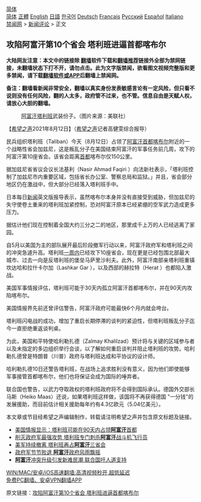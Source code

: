  <!-- 面包屑导航 --> <div class="breadcrumb"><!-- GTranslate: https://gtranslate.io/ -->  <div class="switcher notranslate">  <div class="selected">  <a href="#" onclick="return false;"> 简体</a>  </div>  <div class="option">  <a href="https://www.bannedbook.org" onclick="doGTranslate('zh-CN|zh-CN');jQuery('div.switcher div.selected a').html(jQuery(this).html());return false;" title="简体中文" class="nturl selected"> 简体</a>  <a href="https://www.bannedbook.org/zh-tw/" onclick="doGTranslate('zh-CN|zh-TW');jQuery('div.switcher div.selected a').html(jQuery(this).html());return false;" title="繁體中文" class="nturl"> 正體</a>  <a href="https://www.bannedbook.org/en/" onclick="doGTranslate('zh-CN|en');jQuery('div.switcher div.selected a').html(jQuery(this).html());return false;" title="English" class="nturl"> English</a>  <a href="https://www.bannedbook.org/ja/" onclick="doGTranslate('zh-CN|ja');jQuery('div.switcher div.selected a').html(jQuery(this).html());return false;" title="日本語" class="nturl"> 日語</a>  <a href="https://www.bannedbook.org/ko/" onclick="doGTranslate('zh-CN|ko');jQuery('div.switcher div.selected a').html(jQuery(this).html());return false;" title="한국어" class="nturl"> 한국어</a>  <a href="https://www.bannedbook.org/de/" onclick="doGTranslate('zh-CN|de');jQuery('div.switcher div.selected a').html(jQuery(this).html());return false;" title="Deutsch" class="nturl"> Deutsch</a>  <a href="https://www.bannedbook.org/fr/" onclick="doGTranslate('zh-CN|fr');jQuery('div.switcher div.selected a').html(jQuery(this).html());return false;" title="Français" class="nturl"> Français</a>  <a href="https://www.bannedbook.org/ru/" onclick="doGTranslate('zh-CN|ru');jQuery('div.switcher div.selected a').html(jQuery(this).html());return false;" title="Русский" class="nturl"> Русский</a>  <a href="https://www.bannedbook.org/es/" onclick="doGTranslate('zh-CN|es');jQuery('div.switcher div.selected a').html(jQuery(this).html());return false;" title="Español" class="nturl"> Español</a>  <a href="https://www.bannedbook.org/it/" onclick="doGTranslate('zh-CN|it');jQuery('div.switcher div.selected a').html(jQuery(this).html());return false;" title="Italiano" class="nturl"> Italiano</a>  </div>  </div>      <div class='breadcrumb-sub'><!-- Breadcrumb NavXT 6.3.0 --> <a href="https://www.bannedbook.org/" class="home">禁闻网</a> &gt; <a href="https://www.bannedbook.org/bnews/comments/" class="category">新闻评论</a> &gt; 正文</div></div><h2>攻陷阿富汗第10个省会 塔利班进逼首都喀布尔</h2> <p class="notice"><b>大陆网友注意：本文中的链接除 <a href="https://github.com/bannedbook/fanqiang" >翻墙</a>软件下载和<a href="https://github.com/killgcd/justmysocks/blob/master/README.md">翻墙推荐</a>链接外全部为禁网链接，未翻墙状态下打不开，请勿点击。此为文字版禁闻，欲看图文视频完整版和更多禁闻，请下载<a href="https://github.com/bannedbook/fanqiang">翻墙软件或APP</a>后翻墙上禁闻网。</p><p>备注：翻墙看新闻非常安全，翻墙以真实身份发表敏感言论有一定风险，但只看不说则没有任何风险，翻的人太多，政府管不过来，也不管。信息自由是天赋人权，请放心大胆的翻墙。</b></p>  <div class="entry"> <figure> <p><figcaption><a href="https://www.bannedbook.org/bnews/tag/%e9%98%bf%e5%af%8c%e6%b1%97/" class="st_tag internal_tag" rel="tag" title="标签 阿富汗 下的日志">阿富汗</a><a href="https://www.bannedbook.org/bnews/tag/%e5%a1%94%e5%88%a9%e7%8f%ad/" class="st_tag internal_tag" rel="tag" title="标签 塔利班 下的日志">塔利班</a>武装份子。（图片来源：美联社）</figcaption></figure> <p>【<span class='wp_keywordlink_affiliate'><a href="https://www.soundofhope.org" title="希望之声" target="_blank">希望之声</a></span>2021年8月12日】（<a href="https://www.bannedbook.org/bnews/tag/%e5%b8%8c%e6%9c%9b%e4%b9%8b%e5%a3%b0/" class="st_tag internal_tag" rel="tag" title="标签 希望之声 下的日志">希望之声</a>记者高健雯综合报导）</p> <p>民兵组织塔利班（Taliban）今天（8月12日）占领了<a href="https://www.bannedbook.org/bnews/tag/%E9%98%BF%E5%AF%8C%E6%B1%97%E9%A6%96%E9%83%BD/" class="st_tag internal_tag" rel="tag" title="标签 阿富汗首都 下的日志">阿富汗首都</a><a href="https://www.bannedbook.org/bnews/tag/%E5%96%80%E5%B8%83%E5%B0%94/" class="st_tag internal_tag" rel="tag" title="标签 喀布尔 下的日志">喀布尔</a>附近的一个战略性省会加兹尼，这是叛乱分子在美国结束阿富汗的军事任务前几周，攻下的阿富汗第10座省会。该省会距离<a href="https://www.bannedbook.org/bnews/tag/%E9%A6%96%E9%83%BD/" class="st_tag internal_tag" rel="tag" title="标签 首都 下的日志">首都</a>喀布尔仅150公里。</p> <p>据加兹尼省省议会议长法基利（Nasir Ahmad Faqiri ）向法新社表示，「塔利班控制了加兹尼市内重要区域，包括省长办公室、警察总局和监狱。」并且，省会部分地区仍在激战中，但大部分已经落入塔利班手中。</p>  <p>日本每日<span class='wp_keywordlink_affiliate'><a href="https://www.bannedbook.org/" title="新闻">新闻</a></span>英文版报导表示，虽然喀布尔本身并没有直接受到威胁，但加兹尼的失守使卷土重来的塔利班加紧控制，恐对阿富汗原本已经紧绷的空军武力造成更多压力。</p> <p>据估计他们现在控制着全国大约三分之二的地区，那里成千上万的人已经逃离了家园。</p> <p>自5月以美国为主的部队展开最后阶段撤军行动以来，阿富汗政府军和塔利班之间的冲突急遽升高。塔利班<a href="https://www.bannedbook.org/bnews/tag/%E4%B8%80%E5%91%A8%E5%86%85/" class="st_tag internal_tag" rel="tag" title="标签 一周内 下的日志">一周内</a>已经攻下10座省会，现在更是已经包围北部最大城市、过去一向是反塔利班的堡垒马萨里沙利夫。此外，阿富汗南部亲塔利班重镇坎达哈和拉什卡尔加（Lashkar Gar ），以及西部的赫拉特（Herat ）也都陷入激战。</p>  <p>美国军事情报评估，塔利班可能于30天内孤立阿富汗首都喀布尔，并在90天内攻陷喀布尔。</p> <p>美国情报界先前还曾评估警告，阿富汗政府可能最快6个月内就会垮台。</p> <p>塔利班闪电战的成功，增加了重启长期停滞的谈判的紧迫性，但塔利班叛乱分子迄今一直拒绝重返谈判桌。</p>  <p>为此，美国和平特使哈利勒扎德（Zalmay Khalilzad）预计将与关键的区域参与者以及未指定的多边组织举行会谈，以了解如何重启谈判并阻止塔利班的攻势。哈利勒扎德曾是特朗普（川普）政府与塔利班达成和平协议的设计师。</p> <p>哈利勒扎德10日还警告塔利班，在战场上追求胜利没有意义，因为他们即使能够军事接管首都喀布尔，他们也将保证会成为国际的唾弃者。</p> <p>联合国也警告，以武力夺取政权的塔利班政府将不会得到国际承认。德国外交部长马斯（Heiko Maas）还说，如果塔利班这样做，该国将不再获得德国 &quot;一分钱&quot;的发展援助，而目前估计相关援助每年约有4.3亿欧元（5.04亿美元）。</p>  <p>本文章或节目经希望之声编辑制作，转载请注明希望之声并包含原文标题及链接。 </p> <ul class='op-related-articles' title='相关阅读'> <li><a href='https://www.bannedbook.org/bnews/baitai/20210812/1605182.html' target='_blank'>美国情报显示：塔利班可能在90天内占领<b>阿富汗</b>首都</a></li> <li><a href='https://www.bannedbook.org/bnews/worldnews/20210812/1605054.html' target='_blank'>削灭政府军最强攻势 塔利班专门刺杀<b>阿富汗</b>战斗机飞行员</a></li> <li><a href='https://www.bannedbook.org/bnews/bannedvideo/20210812/1604978.html' target='_blank'>美军持续撤离 塔利班再占<b>阿富汗</b>三省会</a></li> <li><a href='https://www.bannedbook.org/bnews/worldnews/20210812/1604683.html' target='_blank'>政府军节节败退 <b>阿富汗</b>政府风雨飘摇</a></li> <li><a href='https://www.bannedbook.org/bnews/comments/20210812/1604632.html' target='_blank'><b>阿富汗</b>冲突升级引发新难民潮 联合国吁人道支持</a></li> </ul> <p class="texttj"> <a href="https://github.com/bannedbook/fanqiang/wiki/V2ray%E6%9C%BA%E5%9C%BA" target="_blank">WIN/MAC/安卓/iOS高速翻墙:高清视频秒开,超低延迟</a><br/> <a href="https://github.com/bannedbook/fanqiang/wiki/%E7%A6%81%E9%97%BB%E7%BD%91%E5%AE%89%E5%8D%93%E7%BF%BB%E5%A2%99%E6%96%B0%E9%97%BBAPP" target="_blank">免费PC翻墙、安卓VPN翻墙APP</a></p><p>原文链接：<a class="src_link"  href="https://www.soundofhope.org/post/534725" target="_blank">攻陷阿富汗第10个省会 塔利班进逼首都喀布尔</a></p><a name='sharetosocial'></a>  <div style="margin-bottom:5px;padding-bottom:5px;clear:both"> <div id="archive-pix-1" class="banner-ads"> <!-- AuctionX Display platform tag START --> <div id="26318x728x90x621x_ADSLOT2" clicktrack="%%CLICK_URL_ESC%%"></div> <!-- AuctionX Display platform tag END --> </div> <div id="archive-pix-2" class="banner-ads"> <!-- AuctionX Display platform tag START --> <div id="26315x300x250x621x_ADSLOT2" clicktrack="%%CLICK_URL_ESC%%"></div> <!-- AuctionX Display platform tag END --> </div> </div>  <div id="archive-pix-1" class="banner-ads"> <!-- AuctionX Display platform tag START --> <div id="26318x728x90x621x_ADSLOT3" clicktrack="%%CLICK_URL_ESC%%"></div> <!-- AuctionX Display platform tag END --> </div> </div><!--END ENTRY--> 